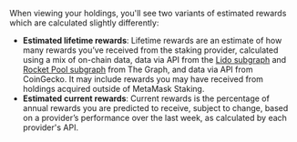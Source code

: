 When viewing your holdings, you'll see two variants of estimated rewards which are calculated slightly differently: 


* **Estimated lifetime rewards**: Lifetime rewards are an estimate of how many rewards you’ve received from the staking provider, calculated using a mix of on-chain data, data via API from the [Lido subgraph](https://thegraph.com/explorer/subgraphs/HXfMc1jPHfFQoccWd7VMv66km75FoxVHDMvsJj5vG5vf?view=Overview) and [Rocket Pool subgraph](https://thegraph.com/explorer/subgraphs/S9ihna8D733WTEShJ1KctSTCvY1VJ7gdVwhUujq4Ejo?view=Overview) from The Graph, and data via API from CoinGecko. It may include rewards you may have received from holdings acquired outside of MetaMask Staking.
* **Estimated current rewards**: Current rewards is the percentage of annual rewards you are predicted to receive, subject to change, based on a provider’s performance over the last week, as calculated by each provider's API.


 

